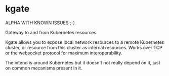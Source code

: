 # kgate

ALPHA WITH KNOWN ISSUES ;-)

Gateway to and from Kubernetes resources.

Kgate allows you to expose local network resources to a remote Kubernetes cluster, or resource from this cluster as internal resources. Works over TCP or the websocket protocol for maximum interoperability.

The intend is around Kubernetes but it doesn't not really depend on it, just on common mecanisms present in it.
